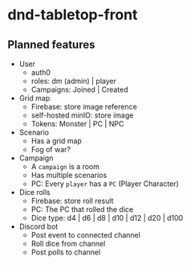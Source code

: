 # dnd-tabletop-front

## Planned features

- User
  - auth0
  - roles: dm (admin) | player
  - Campaigns: Joined | Created
- Grid map
  - Firebase: store image reference
  - self-hosted minIO: store image
  - Tokens: Monster | PC | NPC
- Scenario
  - Has a grid map
  - Fog of war?
- Campaign
  - A `campaign` is a room
  - Has multiple scenarios
  - PC: Every `player` has a `PC` (Player Character)
- Dice rolls
  - Firebase: store roll result
  - PC: The PC that rolled the dice
  - Dice type: d4 | d6 | d8 | d10 | d12 | d20 | d100
- Discord bot
  - Post event to connected channel
  - Roll dice from channel
  - Post polls to channel
